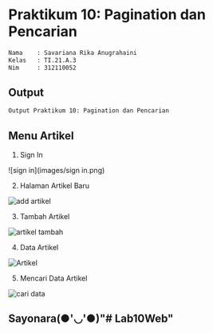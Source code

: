 # Praktikum 10: Pagination dan Pencarian

```bash
Nama    : Savariana Rika Anugrahaini
Kelas   : TI.21.A.3
Nim     : 312110052
```

## Output

```bash
Output Praktikum 10: Pagination dan Pencarian
```

## Menu Artikel

1. Sign In 

![sign in](images/sign in.png)

2. Halaman Artikel Baru

![add artikel](images/add-artikel.png)

3. Tambah Artikel

![artikel tambah](images/artikel-ditambah.png)

4. Data Artikel

![Artikel](images/data-artikel.png)

5. Mencari Data Artikel

![cari data](images/cari-data-artikel.png)

## Sayonara(●'◡'●)"# Lab10Web" 
